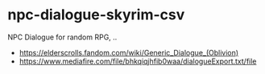 # npc-dialogue-skyrim-csv
NPC Dialogue for random RPG, ..


- https://elderscrolls.fandom.com/wiki/Generic_Dialogue_(Oblivion)
- https://www.mediafire.com/file/bhkqiqjhfib0waa/dialogueExport.txt/file
